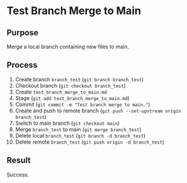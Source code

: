 # Test Branch Merge to Main

## Purpose

Merge a local branch containing new files to main.

## Process

1. Create branch `branch_test` (`git branch branch_test`)
2. Checkout branch (`git checkout branch_test`)
3. Create `test_branch_merge_to_main.md`
4. Stage (`git add test_branch_merge_to_main.md`)
5. Commit (`git commit -m "Test branch merge to main."`)
6. Create and push to remote branch (`git push --set-upstream origin branch_test`)
7. Switch to main branch (`git checkout main`)
8. Merge `branch_test` to main (`git merge branch_test`)
9. Delete local `branch_test` (`git branch -d branch_test`)
10. Delete remote `branch_test` (`git push origin -d branch_test`)

## Result

Success.
